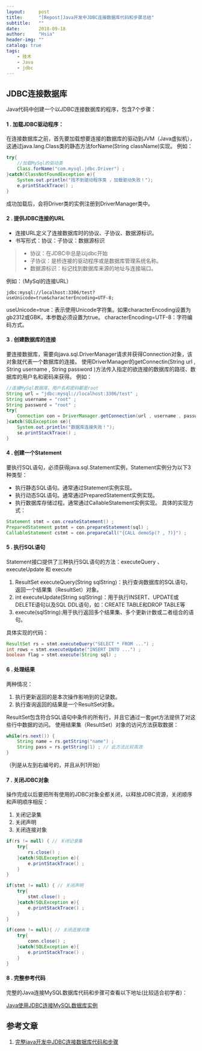 ```yaml
---
layout:     post
title:      "[Repost]Java开发中JDBC连接数据库代码和步骤总结"
subtitle:   ""
date:       2018-09-18 
author:     "Hsia"
header-img: ""
catalog: true
tags:
    - 技术
    - Java
    - jdbc 
---
```



## JDBC连接数据库
Java代码中创建一个以JDBC连接数据库的程序，包含7个步骤：

#### 1 . 加载JDBC驱动程序：

在连接数据库之前，首先要加载想要连接的数据库的驱动到JVM（Java虚拟机），这通过java.lang.Class类的静态方法forName(String className)实现。 
例如：

```java
try{ 
    //加载MySql的驱动类 
    Class.forName("com.mysql.jdbc.Driver") ; 
}catch(ClassNotFoundException e){ 
    System.out.println("找不到驱动程序类 ，加载驱动失败！"); 
    e.printStackTrace() ; 
} 
```

成功加载后，会将Driver类的实例注册到DriverManager类中。

#### 2 . 提供JDBC连接的URL

- 连接URL定义了连接数据库时的协议、子协议、数据源标识。 
- 书写形式：协议：子协议：数据源标识 

> * 协议：在JDBC中总是以jdbc开始 
> * 子协议：是桥连接的驱动程序或是数据库管理系统名称。 
> * 数据源标识：标记找到数据库来源的地址与连接端口。 

例如：（MySql的连接URL）

```
jdbc:mysql://localhost:3306/test?useUnicode=true&characterEncoding=UTF-8;
```
useUnicode=true：表示使用Unicode字符集。如果characterEncoding设置为gb2312或GBK，本参数必须设置为true。
characterEncoding=UTF-8：字符编码方式。

#### 3 . 创建数据库的连接

要连接数据库，需要向java.sql.DriverManager请求并获得Connection对象，该对象就代表一个数据库的连接。 
使用DriverManager的getConnectin(String url , String username , String password )方法传入指定的欲连接的数据库的路径、数据库的用户名和密码来获得。 
例如：

```java
//连接MySql数据库，用户名和密码都是root 
String url = "jdbc:mysql://localhost:3306/test" ; 
String username = "root" ; 
String password = "root" ; 
try{ 
    Connection con = DriverManager.getConnection(url , username , password ) ; 
}catch(SQLException se){ 
    System.out.println("数据库连接失败！"); 
    se.printStackTrace() ; 
} 
```

#### 4 . 创建一个Statement

要执行SQL语句，必须获得java.sql.Statement实例，Statement实例分为以下3种类型：

- 执行静态SQL语句。通常通过Statement实例实现。 
- 执行动态SQL语句。通常通过PreparedStatement实例实现。 
- 执行数据库存储过程。通常通过CallableStatement实例实现。 
具体的实现方式：

```java
Statement stmt = con.createStatement() ; 
PreparedStatement pstmt = con.prepareStatement(sql) ; 
CallableStatement cstmt = con.prepareCall("{CALL demoSp(? , ?)}") ; 
```

#### 5 . 执行SQL语句

Statement接口提供了三种执行SQL语句的方法：executeQuery 、executeUpdate 和 execute 

1. ResultSet executeQuery(String sqlString)：执行查询数据库的SQL语句，返回一个结果集（ResultSet）对象。 
2. int executeUpdate(String sqlString)：用于执行INSERT、UPDATE或DELETE语句以及SQL DDL语句，如：CREATE TABLE和DROP TABLE等 
3. execute(sqlString):用于执行返回多个结果集、多个更新计数或二者组合的语句。 

具体实现的代码：

```java
ResultSet rs = stmt.executeQuery("SELECT * FROM ...") ; 
int rows = stmt.executeUpdate("INSERT INTO ...") ; 
boolean flag = stmt.execute(String sql) ; 
```

#### 6 . 处理结果

两种情况： 

1. 执行更新返回的是本次操作影响到的记录数。 
2. 执行查询返回的结果是一个ResultSet对象。 

ResultSet包含符合SQL语句中条件的所有行，并且它通过一套get方法提供了对这些行中数据的访问。 
使用结果集（ResultSet）对象的访问方法获取数据：

```java
while(rs.next()) { 
    String name = rs.getString("name") ; 
    String pass = rs.getString(1) ; // 此方法比较高效 
} 
```
（列是从左到右编号的，并且从列1开始）

#### 7 . 关闭JDBC对象

操作完成以后要把所有使用的JDBC对象全都关闭，以释放JDBC资源，关闭顺序和声明顺序相反： 

1. 关闭记录集 
2. 关闭声明 
3. 关闭连接对象

```java
if(rs != null) { // 关闭记录集 
    try{ 
        rs.close() ; 
    }catch(SQLException e){ 
        e.printStackTrace() ; 
    } 
} 

if(stmt != null) { // 关闭声明 
    try{ 
        stmt.close() ; 
    }catch(SQLException e){ 
        e.printStackTrace() ; 
    } 
} 

if(conn != null){ // 关闭连接对象 
    try{ 
        conn.close() ; 
    }catch(SQLException e){ 
        e.printStackTrace() ; 
    } 
} 
```

#### 8  . 完整参考代码

完整的Java连接MySQL数据库代码和步骤可查看以下地址(比较适合初学者)：

[Java使用JDBC连接MySQL数据库实例][ref1]


## 参考文章

1. [完整java开发中JDBC连接数据库代码和步骤][ref2]


[ref1]:http://www.cnblogs.com/wuqianling/p/5380234.html
[ref2]:http://www.cnblogs.com/hongten/archive/2011/03/29/1998311.html

